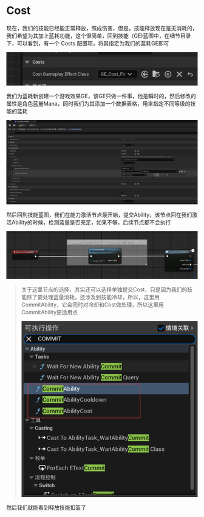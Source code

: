 # Cost

现在，我们的技能已经能正常释放，照成伤害，但是，技能释放现在是无消耗的，我们希望为其加上蓝耗功能，这个很简单，回到技能（GE)蓝图中，在细节目录下，可以看到，有一个 Costs 配置项，将其指定为我们的蓝耗GE即可

![image-20240428211305255](.\image-20240428211305255.png)

我们为蓝耗新创建一个游戏效果GE，该GE只做一件事，他是瞬时的，然后修改的属性是角色蓝量Mana，同时我们为其添加一个数据表格，用来指定不同等级的技能的蓝耗

![image-20240428211622614](.\image-20240428211622614.png)

然后回到技能蓝图，我们在能力激活节点最开始，提交Ability，该节点回在我们激活Ability的时候，检测蓝量是否充足，如果不够，后续节点都不会执行

![image-20240428211751643](.\image-20240428211751643.png)

>关于这里节点的选择，其实还可以选择单独提交Cost，只是因为我们的技能除了要处理蓝量消耗，还涉及到技能冷却，所以，这里用CommitAbility，它会同时对冷却和Cost做处理，所以这里用CommitAbility更适用点
>
>![image-20240428212008746](.\image-20240428212008746.png)
>
>

然后我们就能看到释放技能扣篮了